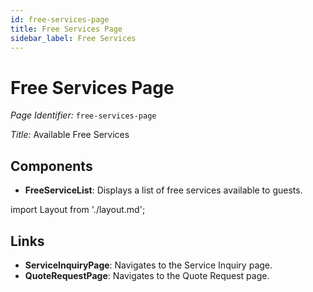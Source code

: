 ```yaml
---
id: free-services-page
title: Free Services Page
sidebar_label: Free Services
---
```


# Free Services Page

*Page Identifier:* `free-services-page`

*Title:* Available Free Services

## Components
- **FreeServiceList**: Displays a list of free services available to guests.

import Layout from './layout.md';

<Layout />


## Links
- **ServiceInquiryPage**: Navigates to the Service Inquiry page.
- **QuoteRequestPage**: Navigates to the Quote Request page.
